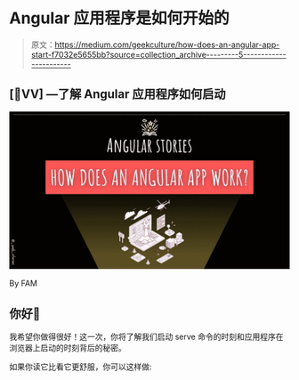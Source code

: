 # Angular 应用程序是如何开始的

> 原文：<https://medium.com/geekculture/how-does-an-angular-app-start-f7032e5655bb?source=collection_archive---------5----------------------->

## [👀VV] —了解 Angular 应用程序如何启动

![](img/e19e7ff12388fad3e52cef348a9ffef5.png)

By FAM

## 你好👋

我希望你做得很好！这一次，你将了解我们启动 serve 命令的时刻和应用程序在浏览器上启动的时刻背后的秘密。

如果你读它比看它更舒服，你可以这样做:
